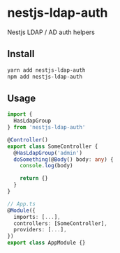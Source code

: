 # nestjs-ldap-auth
Nestjs LDAP / AD auth helpers

## Install
```bash
yarn add nestjs-ldap-auth
npm add nestjs-ldap-auth
```

## Usage
```typescript
import {
  HasLdapGroup
} from 'nestjs-ldap-auth'

@Controller()
export class SomeController {
  @HasLdapGroup('admin')
  doSomething(@Body() body: any) {
    console.log(body)

    return {}
  }
}

// App.ts
@Module({
  imports: [...],
  controllers: [SomeController],
  providers: [...],
})
export class AppModule {}
```
